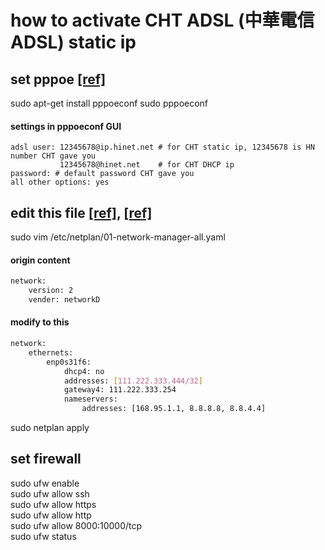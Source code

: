 # how to activate CHT ADSL (中華電信ADSL) static ip

## set pppoe [\[ref\]](http://note.drx.tw/2008/08/networkpppoe-adsl.html)
sudo apt-get install pppoeconf
sudo pppoeconf
#### settings in pppoeconf GUI
```
adsl user: 12345678@ip.hinet.net # for CHT static ip, 12345678 is HN number CHT gave you
           12345678@hinet.net    # for CHT DHCP ip
password: # default password CHT gave you
all other options: yes
```

## edit this file [\[ref\]](https://www.opencli.com/linux/ubuntu-18-04-netplan-setup-static-ip), [\[ref\]](https://askubuntu.com/questions/1029531/how-to-setup-a-static-ip-on-ubuntu-server-18-04)
sudo vim /etc/netplan/01-network-manager-all.yaml

#### origin content
```bash
network:
    version: 2
    vender: networkD
``` 
#### modify to this
```bash
network:
    ethernets:
        enp0s31f6:
            dhcp4: no
            addresses: [111.222.333.444/32]
            gateway4: 111.222.333.254
            nameservers:
                addresses: [168.95.1.1, 8.8.8.8, 8.8.4.4]
```
sudo netplan apply

## set firewall
sudo ufw enable  
sudo ufw allow ssh  
sudo ufw allow https  
sudo ufw allow http  
sudo ufw allow 8000:10000/tcp  
sudo ufw status  
